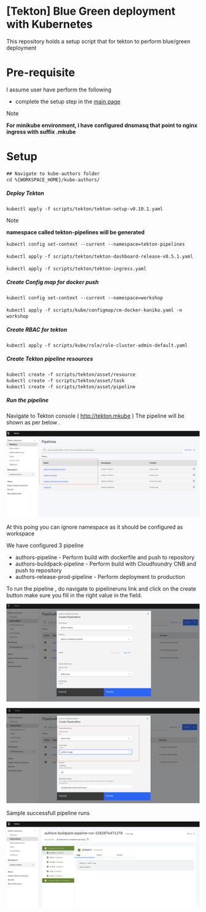 # [Tekton] Blue Green deployment with Kubernetes 
This repository holds a setup script that for tekton to perform blue/green deployment 


# Pre-requisite
I assume user have perform the following
- complete the setup step in the [main page](https://github.com/robinfoe/kube-authors/blob/master/README.md)

> [!NOTE]
> **For minikube environment, i have configured dnsmasq that point to nginx ingress with suffix .mkube**


# Setup


    ## Navigate to kube-authors folder 
    cd %{WORKSPACE_HOME}/kube-authors/ 

    


##### Deploy Tekton 
    kubectl apply -f scripts/tekton/tekton-setup-v0.10.1.yaml

> [!NOTE]
> **namespace called tekton-pipelines will be generated**

    
    kubectl config set-context --current --namespace=tekton-pipelines

    kubectl apply -f scripts/tekton/tekton-dashboard-release-v0.5.1.yaml

    kubectl apply -f scripts/tekton/tekton-ingress.yaml
    

##### Create Config map for docker push 
    kubectl config set-context --current --namespace=workshop

    kubectl apply -f scripts/kube/configmap/cm-docker-kaniko.yaml -n workshop

##### Create RBAC for tekton 

    kubectl apply -f scripts/kube/role/role-cluster-admin-default.yaml 

##### Create Tekton pipeline resources 

    kubectl create -f scripts/tekton/asset/resource
    kubectl create -f scripts/tekton/asset/task
    kubectl create -f scripts/tekton/asset/pipeline



##### Run the pipeline
Navigate to Tekton console ( http://tekton.mkube )
The pipeline will be shown as per below .

![tekton01](../../assets/image/tekton-01.png)


At this poing you can ignore namespace as it should be configured as workspace 

We have configured 3 pipeline 
 - authors-pipeline - Perform build with dockerfile and push to repository
 - authors-buildpack-pipeline - Perform build with Cloudfoundry CNB and push to repository
 - authors-release-prod-pipeline -  Perform deployment to production

To run the pipeline , do navigate to pipelineruns link and click on the create button
make sure you fill in the right value in the field.

![tekton01](../../assets/image/tekton-02.png)


![tekton01](../../assets/image/tekton-03.png)


Sample successfull pipeline runs

![tekton01](../../assets/image/tekton-04.png)
